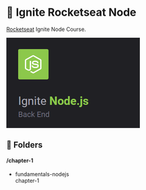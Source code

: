 # :rocket: Ignite Rocketseat Node

<a href="https://rocketseat.com.br/" target="_blank">Rocketseat</a> Ignite Node Course.

![Ignite Course](.github/ignite-node.png)

## :file_folder: Folders
#### /chapter-1
* fundamentals-nodejs\
chapter-1

